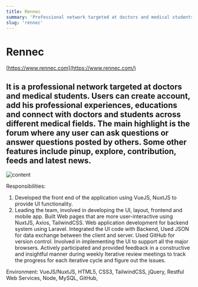 ```yaml
---
title: Rennec
summary: 'Professional network targeted at doctors and medical students'
slug: 'rennec'
---
```


# Rennec
[https://www.rennec.com](https://www.rennec.com/)

## It is a professional network targeted at doctors and medical students. Users can create account, add his professional experiences, educations and connect with doctors and students across different medical fields. The main highlight is the forum where any user can ask questions or answer questions posted by others. Some other features include pinup, explore, contribution, feeds and latest news.

<img
    class="h-[400px] w-full object-cover object-center rounded my-5"
    src="https://images.unsplash.com/photo-1638727751809-2de7202d138a?crop=entropy&cs=tinysrgb&fit=max&fm=jpg&q=80&w=1080`"
    alt="content"
/>

Responsibilities:
1. Developed the front end of the application using VueJS, NuxtJS to provide UI functionality.
2. Leading the team, involved in developing the UI, layout, frontend and mobile app.
Built Web pages that are more user-interactive using NuxtJS, Axios, TailwindCSS.
Web application development for backend system using Laravel.
Integrated the UI code with Backend, Used JSON for data exchange between the client and server.
Used GitHub for version control.
Involved in implementing the UI to support all the major browsers.
Actively participated and provided feedback in a constructive and insightful manner during weekly Iterative
review meetings to track the progress for each iterative cycle and figure out the issues.

Environment: VueJS/NuxtJS, HTML5, CSS3, TailwindCSS, jQuery, Restful Web Services, Node, MySQL, GitHub,
